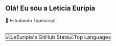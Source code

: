 ## Olá! Eu sou a Leticia Euripia

🌱 Estudando Typescript.
<br><br>

<p align="center">
  <table style="border-collapse: collapse; border: none;">
    <tr>
      <td style="border: none; padding: 0;">
        <picture>
          <source srcset="https://github-readme-stats.vercel.app/api?username=LeEuripia&show_icons=true&bg_color=00000000&theme=dark&hide_border=true&cache_bust=20250707174646" media="(prefers-color-scheme: dark)">
          <source srcset="https://github-readme-stats.vercel.app/api?username=LeEuripia&show_icons=true&bg_color=00000000&theme=light&hide_border=true&cache_bust=20250707174646" media="(prefers-color-scheme: light), (prefers-color-scheme: no-preference)">
          <img src="https://github-readme-stats.vercel.app/api?username=LeEuripia&show_icons=true&bg_color=00000000&theme=light&hide_border=true&cache_bust=20250707174646" alt="LeEuripia's GitHub Stats" style="border: none;"/>
        </picture>
      </td>
      <td style="border: none; padding: 0;">
        <picture>
          <source srcset="https://github-readme-stats.vercel.app/api/top-langs/?username=LeEuripia&layout=compact&bg_color=00000000&theme=dark&hide_border=true&cache_bust=20250707174646" media="(prefers-color-scheme: dark)">
          <source srcset="https://github-readme-stats.vercel.app/api/top-langs/?username=LeEuripia&layout=compact&bg_color=00000000&theme=light&hide_border=true&cache_bust=20250707174646" media="(prefers-color-scheme: light), (prefers-color-scheme: no-preference)">
          <img src="https://github-readme-stats.vercel.app/api/top-langs/?username=LeEuripia&layout=compact&bg_color=00000000&theme=light&hide_border=true&cache_bust=20250707174646" alt="Top Languages" style="border: none;"/>
        </picture>
      </td>
    </tr>
  </table>
</p>
